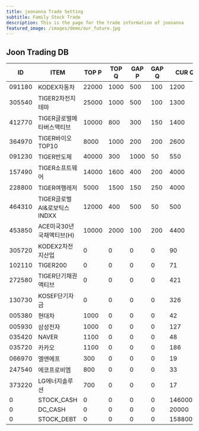 ```yaml
---
title: joonanna Trade Setting
subtitle: Family Stock Trade
description: This is the page for the trade information of joonanna
featured_image: /images/demo/our_future.jpg
---
```


## Joon Trading DB

|ID|ITEM |TOP P|TOP Q|GAP P|GAP Q|CUR Q|
|--|-----|--|--|--|--|--|
|091180|KODEX자동차|22000|1000|500|100|1200|
|305540|TIGER2차전지테마|25000|1000|500|100|1300|
|412770|TIGER글로벌메타버스액티브|10000|800|300|150|1400| 
|364970|TIGER바이오TOP10|8000|1000|200|200|2600|
|091230|TIGER반도체|40000|300|1000|50|550|
|157490|TIGER소프트웨어|14000|1600|400|200|4000|
|228800|TIGER여행레저|5000|1500|150|250|4000|
|464310|TIGER글로벌AI&로보틱스INDXX|12000|400|500|50|500|
|453850|ACE미국30년국채액티브(H)|10000|2000|100|200|4400|
|305720|KODEX2차전지산업|0|0|0|0|90|
|102110|TIGER200|0|0|0|0|71|
|272580|TIGER단기채권액티브|0|0|0|0|421|
|130730|KOSEF단기자금|0|0|0|0|326|
|005380|현대차|1000|0|0|0|42|
|005930|삼성전자|1000|0|0|0|127|
|035420|NAVER|1100|0|0|0|48|
|035720|카카오|1100|0|0|0|186|
|066970|엘앤에프|300|0|0|0|19|
|247540|에코프로비엠|800|0|0|0|33|
|373220|LG에너지솔루션|700|0|0|0|17|
|0|STOCK_CASH|0|0|0|0|1460000|
|0|DC_CASH|0|0|0|0|20000|
|0|STOCK_DEBT|0|0|0|0|15880000|
